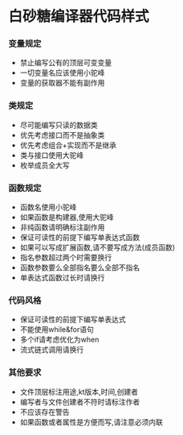 # 白砂糖编译器代码样式
### 变量规定
- 禁止编写公有的顶层可变变量
- 一切变量名应该使用小驼峰
- 变量的获取器不能有副作用
### 类规定
- 尽可能编写只读的数据类
- 优先考虑接口而不是抽象类
- 优先考虑组合+实现而不是继承
- 类与接口使用大驼峰
- 枚举成员全大写
### 函数规定
- 函数名使用小驼峰
- 如果函数是构建器,使用大驼峰
- 非纯函数请明确标注副作用
- 保证可读性的前提下编写单表达式函数
- 如果可以写成扩展函数,请不要写成方法(成员函数)
- 指名参数超过两个时需要换行
- 函数参数要么全部指名要么全部不指名
- 单表达式函数过长时请换行
### 代码风格
- 保证可读性的前提下编写单表达式
- 不能使用while&for语句
- 多个if请考虑优化为when
- 流式链式调用请换行
### 其他要求
- 文件顶层标注用途,kt版本,时间,创建者
- 编写者与文件创建者不符时请标注作者
- 不应该存在警告
- 如果函数或者属性是方便而写,请注意必须内联